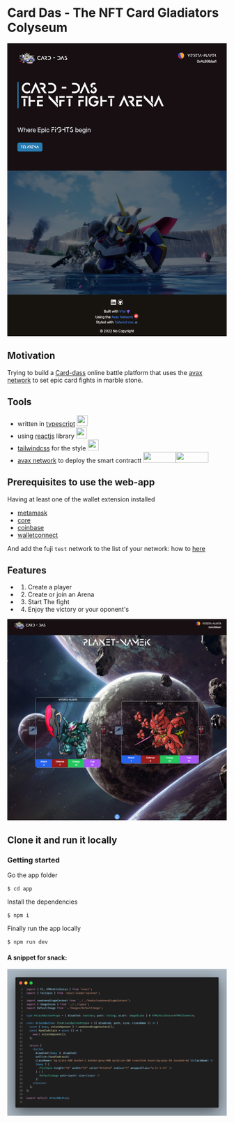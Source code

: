 # Card Das - The NFT Card Gladiators Colyseum

![Home](./home.png)

## Motivation

Trying to build a [Card-dass](https://en.wikipedia.org/wiki/Carddass) online battle platform that uses the [avax network](https://www.avax.network/) to set epic card fights in marble stone.

## Tools

- written in [typescript](https://www.typescriptlang.org/) <img src="https://upload.wikimedia.org/wikipedia/commons/4/4c/Typescript_logo_2020.svg" height="25" width="25" />
- using [reactjs](https://reactjs.org/) library <img src="https://upload.wikimedia.org/wikipedia/commons/a/a7/React-icon.svg" height="25" width="25" />
- [tailwindcss](https://tailwindcss.com) for the style <img src="https://upload.wikimedia.org/wikipedia/commons/d/d5/Tailwind_CSS_Logo.svg" height="25" width="25" />
- [avax network](https://www.avax.network/) to deploy the smart contractt <img src="https://assets-global.website-files.com/6059b554e81c705f9dd2dd32/628692ef405f676b64a3fd20_avalanche-iso.svg" height="25" width="75"/><img src="https://assets-global.website-files.com/6059b554e81c705f9dd2dd32/628692ef60aae304a6b31b36_avalanche-logo.svg" height="25" width="75"/>

## Prerequisites to use the web-app

Having at least one of the wallet extension installed

- [metamask](https://metamask.io/)
- [core](https://core.app/)
- [coinbase](https://www.coinbase.com/)
- [walletconnect](https://walletconnect.com/)

And add the fuji `test` network to the list of your network: how to [here](https://docs.alchemy.com/docs/how-to-add-avalanche-to-metamask)

## Features

- 1. Create a player
- 2. Create or join an Arena
- 3. Start The fight
- 4. Enjoy the victory or your oponent's

![Arena](./arena.png)

## Clone it and run it locally

### Getting started

Go the app folder

```shell
$ cd app
```

Install the dependencies

```shell
$ npm i
```

Finally run the app locally

```shell
$ npm run dev
```

#### A snippet for snack:

![Attack component](./attack-code.png)

